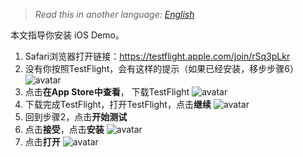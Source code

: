 > *Read this in another language: [English](README.md)*

本文指导你安装 iOS Demo。

1. Safari浏览器打开链接：https://testflight.apple.com/join/rSq3pLkr
2. 没有你按照TestFlight，会有这样的提示（如果已经安装，移步步骤6）
![avatar](step1-cn.PNG)
3. 点击**在App Store中查看**， 下载TestFlight
![avatar](step2-cn.PNG)
4. 下载完成TestFlight，打开TestFlight，点击**继续**
![avatar](step3-cn.PNG)
5. 回到步骤2，点击**开始测试**
6. 点击**接受**，点击**安装**
![avatar](step4-cn.PNG)
7. 点击**打开**
![avatar](step5-cn.PNG)